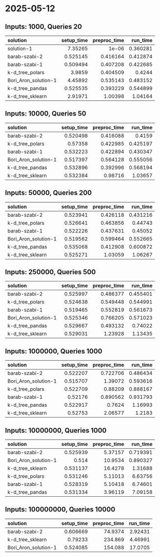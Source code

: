# 2025-05-12

## Inputs: 1000, Queries 20

| solution             |   setup_time |   preproc_time |   run_time |
|:---------------------|-------------:|---------------:|-----------:|
| solution-1           |     7.35265  |       1e-06    |   0.360281 |
| barab-szabi-2        |     0.525145 |       0.416164 |   0.412874 |
| barab-szabi-1        |     0.509494 |       0.407208 |   0.422685 |
| k-d_tree_polars      |     3.9859   |       0.404509 |   0.4244   |
| Bori_Aron_solution-1 |     4.45892  |       0.535143 |   0.483152 |
| k-d_tree_pandas      |     0.525535 |       0.393229 |   0.544899 |
| k-d_tree_sklearn     |     2.91971  |       1.00398  |   1.04164  |

## Inputs: 10000, Queries 50

| solution             |   setup_time |   preproc_time |   run_time |
|:---------------------|-------------:|---------------:|-----------:|
| barab-szabi-2        |     0.520498 |       0.416088 |   0.4159   |
| k-d_tree_polars      |     0.57358  |       0.422985 |   0.425197 |
| barab-szabi-1        |     0.532223 |       0.422894 |   0.430347 |
| Bori_Aron_solution-1 |     0.517397 |       0.564128 |   0.555056 |
| k-d_tree_pandas      |     0.532896 |       0.392996 |   0.568194 |
| k-d_tree_sklearn     |     0.532384 |       0.98716  |   1.03657  |

## Inputs: 50000, Queries 200

| solution             |   setup_time |   preproc_time |   run_time |
|:---------------------|-------------:|---------------:|-----------:|
| barab-szabi-2        |     0.523941 |       0.426118 |   0.431216 |
| k-d_tree_polars      |     0.526641 |       0.463856 |   0.44743  |
| barab-szabi-1        |     0.522226 |       0.437631 |   0.45052  |
| Bori_Aron_solution-1 |     0.519562 |       0.599464 |   0.552665 |
| k-d_tree_pandas      |     0.535068 |       0.412908 |   0.600872 |
| k-d_tree_sklearn     |     0.525271 |       1.03059  |   1.06267  |

## Inputs: 250000, Queries 500

| solution             |   setup_time |   preproc_time |   run_time |
|:---------------------|-------------:|---------------:|-----------:|
| barab-szabi-2        |     0.525997 |       0.486377 |   0.455401 |
| k-d_tree_polars      |     0.524638 |       0.549448 |   0.544991 |
| barab-szabi-1        |     0.519465 |       0.552819 |   0.561673 |
| Bori_Aron_solution-1 |     0.525346 |       0.766205 |   0.571023 |
| k-d_tree_pandas      |     0.529667 |       0.493132 |   0.74022  |
| k-d_tree_sklearn     |     0.529031 |       1.23928  |   1.13435  |

## Inputs: 1000000, Queries 1000

| solution             |   setup_time |   preproc_time |   run_time |
|:---------------------|-------------:|---------------:|-----------:|
| barab-szabi-2        |     0.522207 |       0.722706 |   0.486434 |
| Bori_Aron_solution-1 |     0.515707 |       1.39072  |   0.593616 |
| k-d_tree_polars      |     0.522709 |       0.88209  |   0.888167 |
| barab-szabi-1        |     0.52176  |       0.890562 |   0.931793 |
| k-d_tree_pandas      |     0.522917 |       0.7624   |   1.16993  |
| k-d_tree_sklearn     |     0.52753  |       2.06577  |   1.2183   |

## Inputs: 10000000, Queries 1000

| solution             |   setup_time |   preproc_time |   run_time |
|:---------------------|-------------:|---------------:|-----------:|
| barab-szabi-2        |     0.525939 |        5.37157 |   0.719391 |
| Bori_Aron_solution-1 |     0.514    |       10.9534  |   0.890327 |
| k-d_tree_sklearn     |     0.531137 |       16.4278  |   1.31688  |
| k-d_tree_polars      |     0.531246 |        5.11013 |   6.63756  |
| barab-szabi-1        |     0.528319 |        5.10418 |   6.74601  |
| k-d_tree_pandas      |     0.531334 |        3.96119 |   7.09158  |

## Inputs: 100000000, Queries 10000

| solution             |   setup_time |   preproc_time |   run_time |
|:---------------------|-------------:|---------------:|-----------:|
| barab-szabi-2        |     0.606669 |        74.9374 |    2.92431 |
| k-d_tree_sklearn     |     0.79233  |       234.869  |    4.46991 |
| Bori_Aron_solution-1 |     0.524085 |       154.088  |   17.0705  |